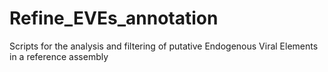 # Refine_EVEs_annotation
Scripts for the analysis and filtering of putative Endogenous Viral Elements in a reference assembly

